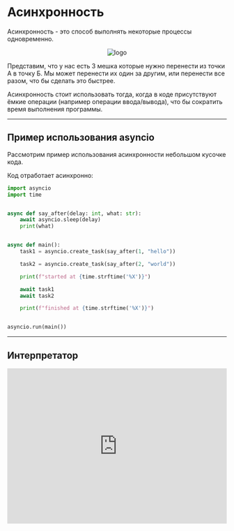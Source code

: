 # Асинхронность


Асинхронность - это способ выполнять некоторые процессы одновременно.


<p align="center">
    <img src="async.png" alt="logo"/>
</p>

Представим, что у нас есть 3 мешка которые нужно перенести из точки A в точку Б. Мы может перенести их один за другим, или перенести все разом, что бы сделать это быстрее.

Асинхронность стоит использовать тогда, когда в коде присутствуют ёмкие операции (например операции ввода/вывода), что бы сократить время выполнения программы.

---

## Пример использования asyncio

Рассмотрим пример использования асинхронности небольшом кусочке кода.

Код отработает асинхронно:
```python
import asyncio
import time


async def say_after(delay: int, what: str):
    await asyncio.sleep(delay)
    print(what)


async def main():
    task1 = asyncio.create_task(say_after(1, "hello"))

    task2 = asyncio.create_task(say_after(2, "world"))

    print(f"started at {time.strftime('%X')}")

    await task1
    await task2

    print(f"finished at {time.strftime('%X')}")


asyncio.run(main())

```

---

## Интерпретатор

<iframe src="https://trinket.io/embed/python" width="100%" height="356" frameborder="0" marginwidth="0" marginheight="0" allowfullscreen></iframe>
